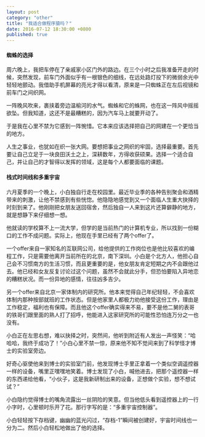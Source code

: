 ```yaml
---
layout: post
category: "other"
title: "我适合做程序猿吗？"
date: 2016-07-12 18:30:00 +0800
published: true
---
```


#### 蜘蛛的选择

周六晚上，我把车停在了亲戚家小区门外的路边。在三个小时之后我准备开走的时候，突然发现，前车门外面似乎有一根银色的细线，在远处路灯投下的微弱余光中轻轻地颤动。我借助手机屏幕的亮光才得以看清，原来是一只蜘蛛正在左后视镜和前车门之间织网。

<!--more-->

一阵晚风吹来，裹挟着旁边温榆河的水气。蜘蛛和它的蛛网，也在这一阵风中摇摇欲坠。但我知道，这还不是最糟糕的，因为汽车马上就要开动了。

于是我在心里不禁为它感到一阵惋惜。它本来应该选择把自己的网建在一个更恰当的地方。

人生之事业，也犹如在织一张大网。要想把事业之网织的牢固，选择最重要。首先要让自己立足于一块良田沃土之上，深耕数年，方得收获硕果。选择一个适合自己，并让自己的才智得以发挥的领域，这是每个人都要面临的课题。

#### 栈式时间线和多重宇宙

六月夏季的一个晚上，小白独自行走在校园里。最近毕业季的各种告别聚会和酒精带来的刺激，让他不禁感到有些恍惚。他隐隐地感觉到又一个面临人生重大抉择的时刻到来了。他刚刚把女朋友送回宿舍，然后独自一人来到这片还算僻静的地方，就是想静下来仔细想一想。

他就读的学校算不上一流大学，但学的是当前热门的计算机专业，所以找到一份糊口的工作不成问题。实际上，他现在手里已经有了两个offer了。

一个offer来自一家知名的互联网公司，给他提供的工作岗位也是他比较喜欢的编程工作，只是需要他离开当前所在的北京，南下深圳。小白是个北方人，他担心自己会不习惯南方的生活习惯，而且更重要的是，他女朋友肯定短期之内不会跟他过去。他已经和女友反复讨论过这个问题，虽然不会就此分手，但恐怕要陷入异地恋的糟糕状况。而一份异地的感情，往往凶多吉少。

另一个offer来自北京一家体制内的研究所。他本来觉得自己年纪轻轻，不会喜欢体制内那种按部就班的工作状态。但是他家里人都极力劝他接受这份工作，理由是工作稳定，福利也有保障。而且他这个offer确实得来不易，要不是他二舅的表哥的铁哥们跟里面的熟人打了招呼，他能进入这家研究所的可能性恐怕连万分之一也没有。

小白正在左思右想，难以抉择之时，突然间，他听到附近有人发出一声怪笑：“哈哈哈，我终于成功了！”小白心里不禁一惊，原来他不知不觉间来到了科学怪才博士的实验室旁边。

好奇心驱使他来到博士的实验室门前，他发现博士手里正拿着一个类似空调遥控器一样的设备，嘴里正嘿嘿地笑着。博士发现了小白，喊他进去，把那个遥控器一样的东西递给他看，“小伙子，这是我新研制出来的设备，正想做个实验，想不想试试？”

小白隐约觉得博士的嘴角流露出一丝阴险的笑意。但当他低头看到遥控器上的一行小字时，心里顿时乐开了花。那行字写的是：“多重宇宙控制器”。

小白轻轻按下存档键，幽幽的蓝光闪过，“存档-1”瞬间被创建好，宇宙时间线也一分为二。然后小白轻松地做出了他的选择。























